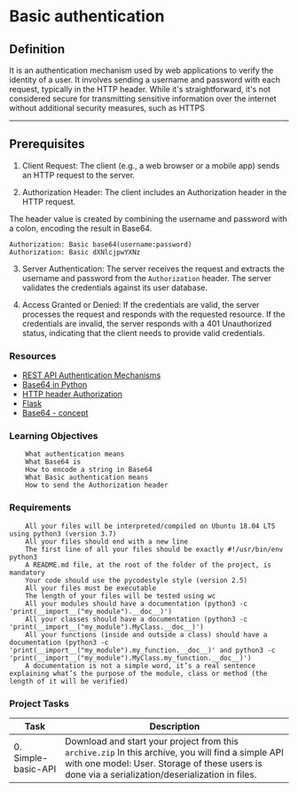 # Basic authentication

## Definition
It is an authentication mechanism used by web applications to verify the identity of a user. It involves sending a username and password with each request, typically in the HTTP header. While it's straightforward, it's not considered secure for transmitting sensitive information over the internet without additional security measures, such as HTTPS

---

## Prerequisites

1. Client Request:
The client (e.g., a web browser or a mobile app) sends an HTTP request to the server.

2. Authorization Header:
The client includes an Authorization header in the HTTP request.

The header value is created by combining the username and password with a colon, encoding the result in Base64.
```
Authorization: Basic base64(username:password)
Authorization: Basic dXNlcjpwYXNz
```
3. Server Authentication:
The server receives the request and extracts the username and password from the `Authorization` header.
The server validates the credentials against its user database.

4. Access Granted or Denied:
If the credentials are valid, the server processes the request and responds with the requested resource.
If the credentials are invalid, the server responds with a 401 Unauthorized status, indicating that the client needs to provide valid credentials.

### Resources
- [REST API Authentication Mechanisms](https://www.youtube.com/watch?v=501dpx2IjGY)
- [Base64 in Python](https://docs.python.org/3.7/library/base64.html)
- [HTTP header Authorization](https://developer.mozilla.org/en-US/docs/Web/HTTP/Headers/Authorization)
- [Flask](https://intranet.alxswe.com/rltoken/HG5WXgSja5kMa29fbMd9Aw)
- [Base64 - concept](https://en.wikipedia.org/wiki/Base64)

### Learning Objectives
```
    What authentication means
    What Base64 is
    How to encode a string in Base64
    What Basic authentication means
    How to send the Authorization header
```

### Requirements
```
    All your files will be interpreted/compiled on Ubuntu 18.04 LTS using python3 (version 3.7)
    All your files should end with a new line
    The first line of all your files should be exactly #!/usr/bin/env python3
    A README.md file, at the root of the folder of the project, is mandatory
    Your code should use the pycodestyle style (version 2.5)
    All your files must be executable
    The length of your files will be tested using wc
    All your modules should have a documentation (python3 -c 'print(__import__("my_module").__doc__)')
    All your classes should have a documentation (python3 -c 'print(__import__("my_module").MyClass.__doc__)')
    All your functions (inside and outside a class) should have a documentation (python3 -c 'print(__import__("my_module").my_function.__doc__)' and python3 -c 'print(__import__("my_module").MyClass.my_function.__doc__)')
    A documentation is not a simple word, it’s a real sentence explaining what’s the purpose of the module, class or method (the length of it will be verified)
```

### Project Tasks

| Task | Description |
| ---- | ----------- |
| 0. Simple-basic-API | Download and start your project from this `archive.zip` In this archive, you will find a simple API with one model: User. Storage of these users is done via a serialization/deserialization in files. |

